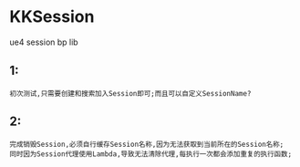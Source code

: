 # KKSession
ue4 session bp lib

## 1:

```
初次测试,只需要创建和搜索加入Session即可;而且可以自定义SessionName?
```

## 2:

````
完成销毁Session,必须自行缓存Session名称,因为无法获取到当前所在的Session名称;
同时因为Session代理使用Lambda,导致无法清除代理,每执行一次都会添加重复的执行函数;
````

